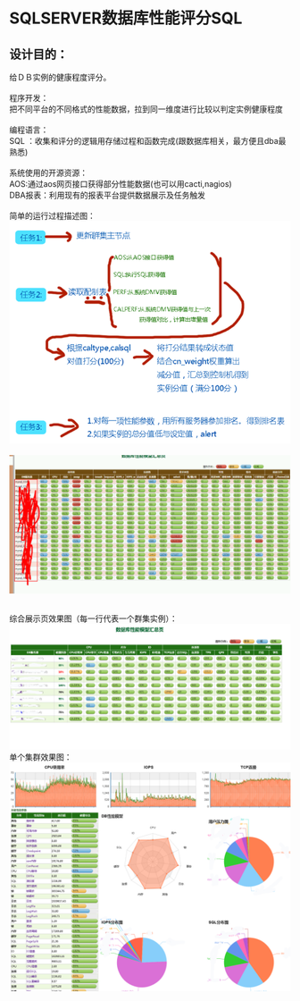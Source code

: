 SQLSERVER数据库性能评分SQL
====
设计目的：
----
给ＤＢ实例的健康程度评分。<br> 
<br> 
程序开发： <br> 
把不同平台的不同格式的性能数据，拉到同一维度进行比较以判定实例健康程度<br> 
<br> 
编程语言：<br> 
SQL ：收集和评分的逻辑用存储过程和函数完成(跟数据库相关，最方便且dba最熟悉)<br> 
<br> 
系统使用的开源资源：<br> 
AOS:通过aos网页接口获得部分性能数据(也可以用cacti,nagios)<br> 
DBA报表：利用现有的报表平台提供数据展示及任务触发<br> 
<br> 
简单的运行过程描述图：<br> 
![](https://github.com/51ak/DatabaseRating/raw/master/screenshots/t1.png)  
<br> 
![](https://github.com/51ak/DatabaseRating/raw/master/screenshots/MYSQL性能模型.png)  
<br> 

综合展示页效果图（每一行代表一个群集实例）：<br> 
![](https://github.com/51ak/DatabaseRating/raw/master/screenshots/Main.png)  
单个集群效果图：<br> 
![](https://github.com/51ak/DatabaseRating/raw/master/screenshots/Detail.png)  

<br> 
<br> 
<br> 

